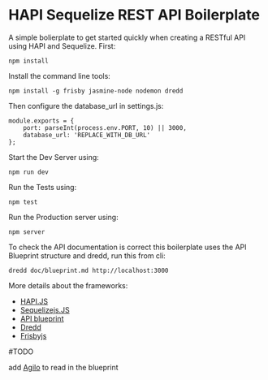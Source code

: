 HAPI Sequelize REST API Boilerplate
===================================

A simple bolierplate to get started quickly when creating a RESTful API using HAPI and Sequelize. First:

    npm install
    
Install the command line tools:

    npm install -g frisby jasmine-node nodemon dredd

Then configure the database_url in settings.js:

    module.exports = {
        port: parseInt(process.env.PORT, 10) || 3000,
        database_url: 'REPLACE_WITH_DB_URL'
    };
    
Start the Dev Server using:

    npm run dev
    
Run the Tests using:

    npm test
    
Run the Production server using:

    npm server
    
To check the API documentation is correct this boilerplate uses the API Blueprint structure and dredd, run this from cli:

    dredd doc/blueprint.md http://localhost:3000
    
More details about the frameworks:

- [HAPI.JS](http://hapijs.com)
- [Sequelizejs.JS](http://sequelizejs.com)
- [API blueprint](http://apiary.io/blueprint)
- [Dredd](https://github.com/apiaryio/dredd)
- [Frisbyjs](http://frisbyjs.com/)


#TODO

add [Agilo](https://github.com/danielgtaylor/aglio) to read in the blueprint